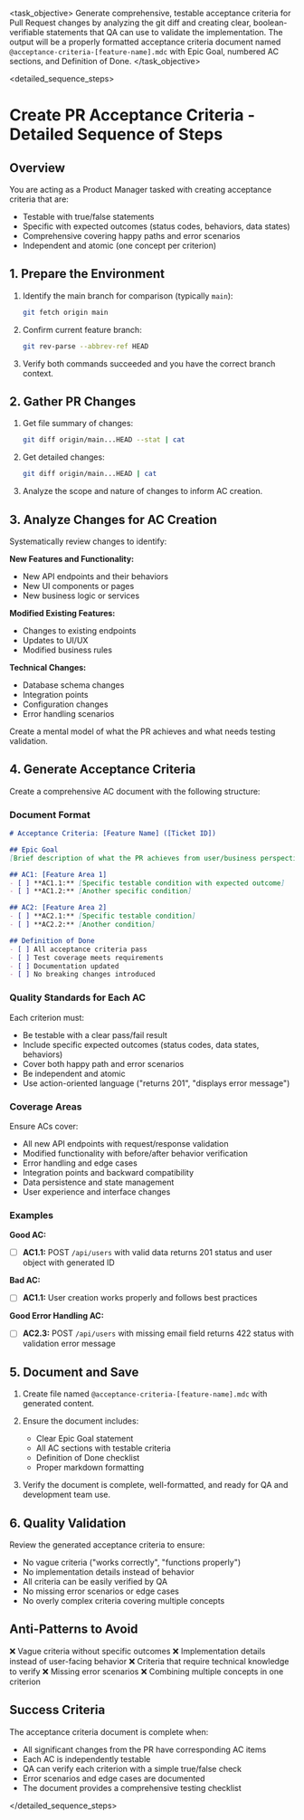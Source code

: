 <task name="Create PR Acceptance Criteria">

<task_objective>
Generate comprehensive, testable acceptance criteria for Pull Request changes by analyzing the git diff and creating clear, boolean-verifiable statements that QA can use to validate the implementation. The output will be a properly formatted acceptance criteria document named `@acceptance-criteria-[feature-name].mdc` with Epic Goal, numbered AC sections, and Definition of Done.
</task_objective>

<detailed_sequence_steps>
# Create PR Acceptance Criteria - Detailed Sequence of Steps

## Overview

You are acting as a Product Manager tasked with creating acceptance criteria that are:
- Testable with true/false statements
- Specific with expected outcomes (status codes, behaviors, data states)
- Comprehensive covering happy paths and error scenarios
- Independent and atomic (one concept per criterion)

## 1. Prepare the Environment

1. Identify the main branch for comparison (typically `main`):
   ```bash
   git fetch origin main
   ```

2. Confirm current feature branch:
   ```bash
   git rev-parse --abbrev-ref HEAD
   ```

3. Verify both commands succeeded and you have the correct branch context.

## 2. Gather PR Changes

1. Get file summary of changes:
   ```bash
   git diff origin/main...HEAD --stat | cat
   ```

2. Get detailed changes:
   ```bash
   git diff origin/main...HEAD | cat
   ```

3. Analyze the scope and nature of changes to inform AC creation.

## 3. Analyze Changes for AC Creation

Systematically review changes to identify:

**New Features and Functionality:**
- New API endpoints and their behaviors
- New UI components or pages
- New business logic or services

**Modified Existing Features:**
- Changes to existing endpoints
- Updates to UI/UX
- Modified business rules

**Technical Changes:**
- Database schema changes
- Integration points
- Configuration changes
- Error handling scenarios

Create a mental model of what the PR achieves and what needs testing validation.

## 4. Generate Acceptance Criteria

Create a comprehensive AC document with the following structure:

### Document Format

```markdown
# Acceptance Criteria: [Feature Name] ([Ticket ID])

## Epic Goal
[Brief description of what the PR achieves from user/business perspective]

## AC1: [Feature Area 1]
- [ ] **AC1.1:** [Specific testable condition with expected outcome]
- [ ] **AC1.2:** [Another specific condition]

## AC2: [Feature Area 2]
- [ ] **AC2.1:** [Specific testable condition]
- [ ] **AC2.2:** [Another condition]

## Definition of Done
- [ ] All acceptance criteria pass
- [ ] Test coverage meets requirements
- [ ] Documentation updated
- [ ] No breaking changes introduced
```

### Quality Standards for Each AC

Each criterion must:
- Be testable with a clear pass/fail result
- Include specific expected outcomes (status codes, data states, behaviors)
- Cover both happy path and error scenarios
- Be independent and atomic
- Use action-oriented language ("returns 201", "displays error message")

### Coverage Areas

Ensure ACs cover:
- All new API endpoints with request/response validation
- Modified functionality with before/after behavior verification
- Error handling and edge cases
- Integration points and backward compatibility
- Data persistence and state management
- User experience and interface changes

### Examples

**Good AC:**
- [ ] **AC1.1:** POST `/api/users` with valid data returns 201 status and user object with generated ID

**Bad AC:**
- [ ] **AC1.1:** User creation works properly and follows best practices

**Good Error Handling AC:**
- [ ] **AC2.3:** POST `/api/users` with missing email field returns 422 status with validation error message

## 5. Document and Save

1. Create file named `@acceptance-criteria-[feature-name].mdc` with generated content.

2. Ensure the document includes:
   - Clear Epic Goal statement
   - All AC sections with testable criteria
   - Definition of Done checklist
   - Proper markdown formatting

3. Verify the document is complete, well-formatted, and ready for QA and development team use.

## 6. Quality Validation

Review the generated acceptance criteria to ensure:
- No vague criteria ("works correctly", "functions properly")
- No implementation details instead of behavior
- All criteria can be easily verified by QA
- No missing error scenarios or edge cases
- No overly complex criteria covering multiple concepts

## Anti-Patterns to Avoid

❌ Vague criteria without specific outcomes
❌ Implementation details instead of user-facing behavior
❌ Criteria that require technical knowledge to verify
❌ Missing error scenarios
❌ Combining multiple concepts in one criterion

## Success Criteria

The acceptance criteria document is complete when:
- All significant changes from the PR have corresponding AC items
- Each AC is independently testable
- QA can verify each criterion with a simple true/false check
- Error scenarios and edge cases are documented
- The document provides a comprehensive testing checklist

</detailed_sequence_steps>

</task>
